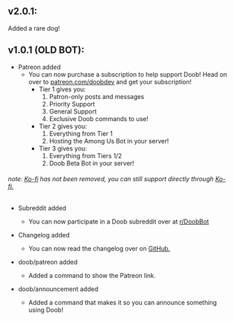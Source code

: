## v2.0.1:
Added a rare dog!

## v1.0.1 (OLD BOT):
* Patreon added
    - You can now purchase a subscription to help support Doob! Head on over to [patreon.com/doobdev](https://patreon.com/doobdev) and get your subscription!
        - Tier 1 gives you:
            1. Patron-only posts and messages
            2. Priority Support
            3. General Support
            4. Exclusive Doob commands to use!
        - Tier 2 gives you:
            1. Everything from Tier 1
            2. Hosting the Among Us Bot in your server!
        - Tier 3 gives you:
            1. Everything from Tiers 1/2
            2. Doob Beta Bot in your server!

###### note: [Ko-fi](https://ko-fi.com/mmatt) has not been removed, you can still support directly through [Ko-fi.](https://ko-fi.com/mmatt)

* Subreddit added
    - You can now participate in a Doob subreddit over at [r/DoobBot](https://reddit.com/r/doobbot)

* Changelog added
    - You can now read the changelog over on [GitHub.](https://github.com/doobdev/doob/blob/master/CHANGELOG.md)

* doob/patreon added
    - Added a command to show the Patreon link.

* doob/announcement added
    - Added a command that makes it so you can announce something using Doob!
